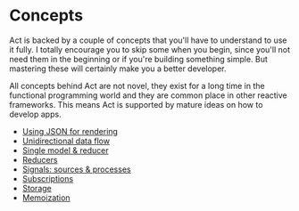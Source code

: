 # Concepts

Act is backed by a couple of concepts that you'll have to understand to use it
fully. I totally encourage you to skip some when you begin, since you'll not
need them in the beginning or if you're building something simple. But
mastering these will certainly make you a better developer.

All concepts behind Act are not novel, they exist for a long time in the
functional programming world and they are common place in other reactive
frameworks. This means Act is supported by mature ideas on how to develop apps.

* [Using JSON for rendering](/json.md)
* [Unidirectional data flow](/unidirectional-data-flow.md)
* [Single model & reducer](/single-model-and-reducer.md)
* [Reducers](/reducers.md)
* [Signals: sources & processes](/signals.md)
* [Subscriptions](/subscriptions.md)
* [Storage](/storage.md)
* [Memoization](/memoization.md)
